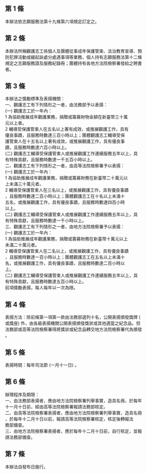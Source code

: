 第 1 條
-------
本辦法依志願服務法第十九條第六項規定訂定之。

第 2 條
-------
本辦法所稱觀護志工係個人及團體從事成年保護管束、法治教育宣導、預  
防犯罪活動或緩起訴處分處遇事項等業務，個人持有志願服務法第十二條  
規定之志願服務證及服務紀錄冊；團體持有各地方法院檢察署發給之聘書  
者。

第 3 條
-------
本辦法之獎勵標準及表揚機關：  
一、觀護志工有下列情形之一者，由法務部予以表揚：  
 (一) 觀護志工於一年內：  
      1 為協助推展成年觀護業務，捐贈或籌募財物金額在新臺幣三十萬  
        元以上者。  
      2 輔導受保護管束人在五名以上著有成效，或推展觀護工作，具有  
        優良事蹟，且服務時數達三百小時以上；團體觀護志工輔導受保  
        護管束人在十五名以上著有成效，或推展觀護工作，具有優良事  
        蹟，且服務時數達六百小時以上。  
 (二) 觀護志工輔導受保護管束人或推展觀護工作連續服務五年以上，具  
      有特殊貢獻，且服務時數達一千五百小時以上。  
二、觀護志工有下列情形之一者，由高等法院檢察署予以表揚：  
 (一) 觀護志工於一年內：  
      1 為協助推展成年觀護業務，捐贈或籌募財務在新臺幣二十萬元以  
        上未滿三十萬元者。  
      2 輔導受保護管束人在三名以上，或推展觀護工作，具有優良事蹟  
        ，且服務時數達二百小時以上；團體觀護志工在十名以上未滿十  
        五名，或推展觀護工作，具有優良事蹟，且服務時數達四百小時  
        以上。  
 (二) 觀護志工輔導受保護管束人或推展觀護工作連續服務五年以上，具  
      有特殊貢獻，且服務時數達一千小時以上。  
三、觀護志工有下列情形之一者，由地方法院檢察署予以表揚：  
 (一) 觀護志工於一年內：  
      1 為協助推展成年觀護業務，捐贈或籌募財務在新臺幣十萬元以上  
        未滿二十萬元者。  
      2 輔導受保護管束人在二名以上，或推展觀護工作，具有優良事蹟  
        ，且服務時數達一百小時以上；團體觀護志工在五名以上未滿十  
        名，或推展觀護工作，具有優良事蹟，且服務時數達二百小時以  
        上。  
 (二) 觀護志工輔導受保護管束人或推展觀護工作連續服務五年以上，具  
      有特殊貢獻，且服務時數達五百小時以上。  
前項獎勵表揚，每人每年以一次為限。

第 4 條
-------
表揚方法：除前條第一項第一款由法務部選列十名，公開表揚頒發獎牌 (  
或獎座) 外，由各級表揚機關公開表揚頒發獎狀或其他適當之紀念品。但  
法務部或高等法院檢察署得將獎狀或紀念品轉交地方法院檢察署代為頒發  
。

第 5 條
-------
表揚時間：每年司法節 (一月十一日) 。

第 6 條
-------
辦理程序及期限：  
一、由法務部表揚者，應由地方法院檢察署列舉事實，造具名冊，於每年  
    十一月十日前，經由高等法院檢察署報請法務部核定。  
二、由高等法院檢察署表揚者，應由地方法院檢察署列舉事實，造具名冊  
    ，於每年十二月十日以前，報請高等法院檢察署核定，核定後轉報法  
    務部備查。  
三、由地方法院檢察署表揚者，應於每年十二月十日前，自行核定，並報  
    請法務部備查。

第 7 條
-------
本辦法自發布日施行。

